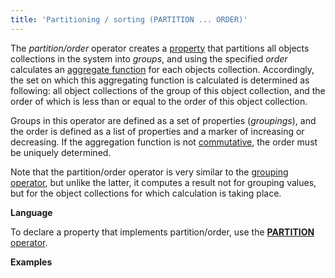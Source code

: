 ```yaml
---
title: 'Partitioning / sorting (PARTITION ... ORDER)'
---
```


The *partition/order* operator creates a [property](Properties.md) that partitions all objects collections in the system into *groups*, and using the specified *order* calculates an [aggregate function](Set-operations_4391029.html#Setoperations-func) for each objects collection. Accordingly, the set on which this aggregating function is calculated is determined as following: all object collections of the group of this object collection, and the order of which is less than or equal to the order of this object collection. 

Groups in this operator are defined as a set of properties (*groupings*), and the order is defined as a list of properties and a marker of increasing or decreasing. If the aggregation function is not [commutative](Set-operations_4391029.html#Setoperations-commutative), the order must be uniquely determined. 

Note that the partition/order operator is very similar to the [grouping operator](Grouping_GROUP_.md), but unlike the latter, it computes a result not for grouping values, but for the object collections for which calculation is taking place.

**Language**

To declare a property that implements partition/order, use the [**PARTITION** operator](PARTITION_operator.md). 

**Examples**


